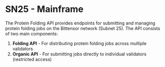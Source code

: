 # SN25 - Mainframe

The Protein Folding API provides endpoints for submitting and managing protein folding jobs on the Bittensor network (Subnet 25). The API consists of two main components:

1. **Folding API** - For distributing protein folding jobs across multiple validators
2. **Organic API** - For submitting jobs directly to individual validators (restricted access)



